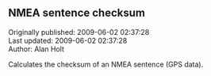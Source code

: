 ## NMEA sentence checksum  
Originally published: 2009-06-02 02:37:28  
Last updated: 2009-06-02 02:37:28  
Author: Alan Holt  
  
Calculates the checksum of an NMEA sentence (GPS data).